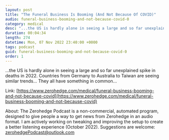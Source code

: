 ```yaml
---
layout: post
title: "The Funeral Business Is Booming (And Not Because Of COVID)"
audio: funeral-business-booming-and-not-because-covid-0
category: medical
desc: "...the US is hardly alone in seeing a large and so far unexplained spike in deaths in 2022. Countries from Germany to Australia to Taiwan are seeing similar trends... They all have something in common..."
duration: 00:04:34
length: 274
datetime: Mon, 07 Nov 2022 23:40:00 +0000
tags: podcast
guid: funeral-business-booming-and-not-because-covid-0
order: 1
---
```

...the US is hardly alone in seeing a large and so far unexplained spike in deaths in 2022. Countries from Germany to Australia to Taiwan are seeing similar trends... They all have something in common...

Link: [https://www.zerohedge.com/medical/funeral-business-booming-and-not-because-covid](https://www.zerohedge.com/medical/funeral-business-booming-and-not-because-covid)

About: The Zerohedge Podcast is a non-commercial, automated program, designed to give people a way to get news from Zerohedge in an audio format.  I am actively working on tweaking and improving the setup to create a better listening experience (October 2022).  Suggestions are welcome: [zerohedgePodcast@outlook.com](mailto:zerohedgePodcast@outlook.com)